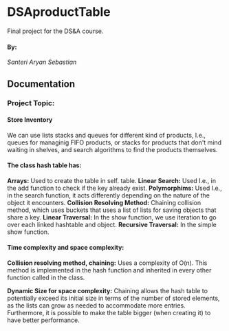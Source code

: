 # **DSAproductTable**

Final project for the DS&amp;A course.

#### By:
*Santeri*
*Aryan*
*Sebastian*

## Documentation

### Project Topic:

#### Store Inventory

We can use lists stacks and queues for different kind of products, I.e., queues for managinig FIFO products, or stacks for products that don't mind waiting in shelves, and search algorithms to find the products themselves.

#### The class hash table has:

**Arrays:** Used to create the table in self. table.
**Linear Search:** Used I.e., in the add function to check if the key already exist.
**Polymorphims:** Used I.e., in the search function, it acts differently depending on the nature of the object it encounters.
**Collision Resolving Method:** Chaining collision method, which uses buckets that uses a list of lists for saving objects that share a key.
**Linear Traversal:** In the show function, we use iteration to go over each linked hashtable and object.
**Recursive Traversal:** In the simple show function.

#### Time complexity and space complexity:

**Collision resolving method, chaining:** 
Uses a complexity of O(n). This method is implemented in the hash function and inherited in every other function called in the class.

**Dynamic Size for space complexity:** 
Chaining allows the hash table to potentially exceed its initial size in terms of the number of stored elements, as the lists can grow as needed to accommodate more entries. Furthermore, it is possible to make the table bigger (when creating it) to have better performance.
